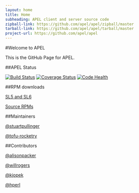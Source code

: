 ```yaml
---
layout: home
title: Home
subheading: APEL client and server source code
zipball-link: https://github.com/apel/apel/zipball/master
tarball-link: https://github.com/apel/apel/tarball/master
project-url: https://github.com/apel/apel
---
```


#Welcome to APEL

This is the GitHub Page for APEL.

##APEL Status

[![Build Status](https://travis-ci.org/apel/apel.svg?branch=dev)](https://travis-ci.org/apel/apel)
[![Coverage Status](https://coveralls.io/repos/apel/apel/badge.png?branch=dev)](https://coveralls.io/r/apel/apel?branch=dev)
[![Code Health](https://landscape.io/github/apel/apel/dev/landscape.png)](https://landscape.io/github/apel/apel/dev)

##RPM downloads

[SL5 and SL6](/rpms/)

[Source RPMs](/srpms/)

##Maintainers

[@stuartpullinger](https://github.com/stuartpullinger)

[@tofu-rocketry](https://github.com/tofu-rocketry)

##Contributors

[@alisonpacker](https://github.com/alisonpacker)

[@willrogers](https://github.com/willrogers)

[@kjopek](https://github.com/kjopek)

[@hperl](https://github.com/hperl)
